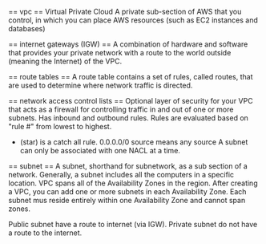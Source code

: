 == vpc ==
Virtual Private Cloud
A private sub-section of AWS that you control, in which you can place AWS resources (such as EC2 instances and databases)


== internet gateways (IGW) ==
A combination of hardware and software that provides your private network with a route to the world outside (meaning the Internet) of the VPC.

== route tables ==
A route table contains a set of rules, called routes, that are used to determine where network traffic is directed.

== network access control lists ==
Optional layer of security for your VPC that acts as a firewall for controlling traffic in and out of one or more subnets.
Has inbound and outbound rules.
Rules are evaluated based on "rule #" from lowest to highest.
* (star) is a catch all rule.
0.0.0.0/0 source means any source
A subnet can only be associated with one NACL at a time.


== subnet ==
A subnet, shorthand for subnetwork, as a sub section of a network.
Generally, a subnet includes all the computers in a specific location.
VPC spans all of the Availability Zones in the region. After creating a VPC, you can add one or more subnets in each Availability Zone. Each subnet mus reside entirely within one Availability Zone and cannot span zones.

Public subnet have a route to internet (via IGW).
Private subnet do not have a route to the internet.
